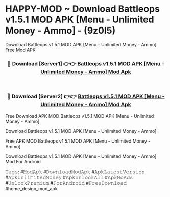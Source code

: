 # HAPPY-MOD ~ Download Battleops v1.5.1 MOD APK [Menu - Unlimited Money - Ammo] - (9z0l5)
Download Battleops v1.5.1 MOD APK [Menu - Unlimited Money - Ammo] Free Mod APK

<div align="center">
<h3>🔴 Download [Server1] 👉👉 <a href="https://apk-comot.site?title=Battleops_v1.5.1_MOD_APK_[Menu_-_Unlimited_Money_-_Ammo]">Battleops v1.5.1 MOD APK [Menu - Unlimited Money - Ammo] Mod Apk</a></h3><br>

<h3>🔴 Download [Server2] 👉👉 <a href="https://apk-comot.site?title=Battleops_v1.5.1_MOD_APK_[Menu_-_Unlimited_Money_-_Ammo]">Battleops v1.5.1 MOD APK [Menu - Unlimited Money - Ammo] Mod Apk</a></h3>
</div>


Free Download APK MOD Battleops v1.5.1 MOD APK [Menu - Unlimited Money - Ammo]

Download Battleops v1.5.1 MOD APK [Menu - Unlimited Money - Ammo] 

Free APK MOD Battleops v1.5.1 MOD APK [Menu - Unlimited Money - Ammo] 

Download Battleops v1.5.1 MOD APK [Menu - Unlimited Money - Ammo] Mod For Android

𝚃𝚊𝚐𝚜: #𝙼𝚘𝚍𝙰𝚙𝚔 #𝙳𝚘𝚠𝚗𝚕𝚘𝚊𝚍𝙼𝚘𝚍𝙰𝚙𝚔 #𝙰𝚙𝚔𝙻𝚊𝚝𝚎𝚜𝚝𝚅𝚎𝚛𝚜𝚒𝚘𝚗 #𝙰𝚙𝚔𝚄𝚗𝚕𝚒𝚖𝚒𝚝𝚎𝚍𝙼𝚘𝚗𝚎𝚢 #𝙰𝚙𝚔𝚄𝚗𝚕𝚘𝚌𝚔𝙰𝚕𝚕 #𝙰𝚙𝚔𝙽𝚘𝙰𝚍𝚜 #𝚄𝚗𝚕𝚘𝚌𝚔𝙿𝚛𝚎𝚖𝚒𝚞𝚖 #𝙵𝚘𝚛𝙰𝚗𝚍𝚛𝚘𝚒𝚍 #𝙵𝚛𝚎𝚎𝙳𝚘𝚠𝚗𝚕𝚘𝚊𝚍 #home_design_mod_apk